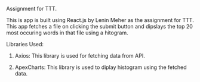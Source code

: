 Assignment for TTT.

This is app is built using React.js by Lenin Meher as the assignment for TTT.
This app fetches a file on clicking the submit button and dipslays the top 20 most occuring words in that file using a hitogram.

Libraries Used:

1. Axios: This library is used for fetching data from API.

2. ApexCharts: This library is used to diplay histogram using the fetched data.
